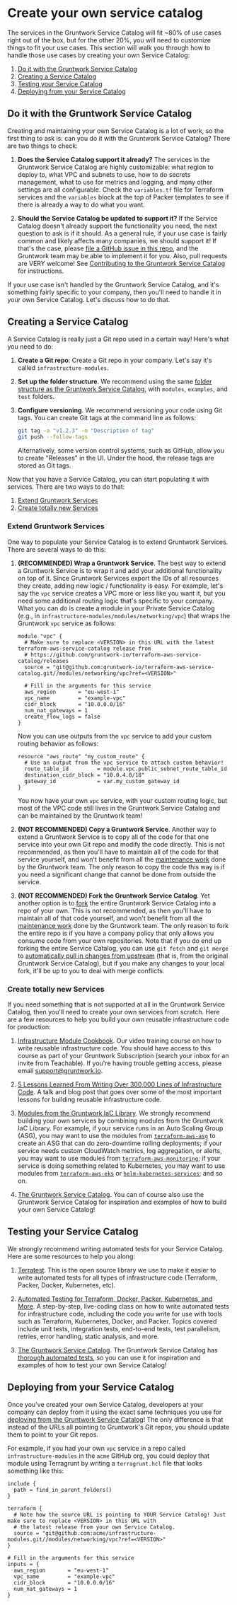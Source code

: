 # Create your own service catalog

The services in the Gruntwork Service Catalog will fit ~80% of use cases right out of the box, but for the other 20%,
you will need to customize things to fit your use cases. This section will walk you through how to handle those use
cases by creating your own Service Catalog:

1. [Do it with the Gruntwork Service Catalog](#do-it-with-the-gruntwork-service-catalog)
1. [Creating a Service Catalog](#creating-a-service-catalog)
1. [Testing your Service Catalog](#testing-your-service-catalog)
1. [Deploying from your Service Catalog](#deploying-from-your-service-catalog)

## Do it with the Gruntwork Service Catalog

Creating and maintaining your own Service Catalog is a lot of work, so the first thing to ask is: can you do it with
the Gruntwork Service Catalog? There are two things to check:

1. **Does the Service Catalog support it already?** The services in the Gruntwork Service Catalog are highly
   customizable: what region to deploy to, what VPC and subnets to use, how to do secrets management, what to use for
   metrics and logging, and many other settings are all configurable. Check the `variables.tf` file for Terraform
   services and the `variables` block at the top of Packer templates to see if there is already a way to do what you
   want.

1. **Should the Service Catalog be updated to support it?** If the Service Catalog doesn't already support the
   functionality you need, the next question to ask is if it should. As a general rule, if your use case is fairly
   common and likely affects many companies, we should support it! If that's the case, please [file a GitHub issue in
   this repo](https://github.com/gruntwork-io/terraform-aws-service-catalog/issues/new), and the Gruntwork team may be able to implement it for you. Also, pull requests are VERY welcome! See
   [Contributing to the Gruntwork Service
   Catalog](/guides/working-with-code/contributing)
   for instructions.

If your use case isn't handled by the Gruntwork Service Catalog, and it's something fairly specific to your company,
then you'll need to handle it in your own Service Catalog. Let's discuss how to do that.

## Creating a Service Catalog

A Service Catalog is really just a Git repo used in a certain way! Here's what you need to do:

1. **Create a Git repo**: Create a Git repo in your company. Let's say it's called `infrastructure-modules`.

1. **Set up the folder structure**. We recommend using the same [folder structure as the Gruntwork Service
   Catalog](#how-to-navigate-the-service-catalog), with `modules`, `examples`, and `test` folders.

1. **Configure versioning**. We recommend versioning your code using Git tags. You can create Git tags at the command
   line as follows:

   ```bash
   git tag -a "v1.2.3" -m "Description of tag"
   git push --follow-tags
   ```

   Alternatively, some version control systems, such as GitHub, allow you to create "Releases" in the UI. Under the
   hood, the release tags are stored as Git tags.

Now that you have a Service Catalog, you can start populating it with services. There are two ways to do that:

1. [Extend Gruntwork Services](#extend-gruntwork-services)
1. [Create totally new Services](#create-totally-new-services)

### Extend Gruntwork Services

One way to populate your Service Catalog is to extend Gruntwork Services. There are several ways to do this:

1. **(RECOMMENDED) Wrap a Gruntwork Service**. The best way to extend a Gruntwork Service is to wrap it and add your
   additional functionality on top of it. Since Gruntwork Services export the IDs of all resources they create, adding
   new logic / functionality is easy. For example, let's say the `vpc` service creates a VPC more or less like
   you want it, but you need some additional routing logic that's specific to your company. What you can do is create
   a module in your Private Service Catalog (e.g., in `infrastructure-modules/modules/networking/vpc`) that wraps
   the Gruntwork `vpc` service as follows:

   ```hcl
   module "vpc" {
     # Make sure to replace <VERSION> in this URL with the latest terraform-aws-service-catalog release from
     # https://github.com/gruntwork-io/terraform-aws-service-catalog/releases
     source = "git@github.com:gruntwork-io/terraform-aws-service-catalog.git//modules/networking/vpc?ref=<VERSION>"

     # Fill in the arguments for this service
     aws_region       = "eu-west-1"
     vpc_name         = "example-vpc"
     cidr_block       = "10.0.0.0/16"
     num_nat_gateways = 1
     create_flow_logs = false
   }
   ```

   Now you can use outputs from the `vpc` service to add your custom routing behavior as follows:

   ```hcl
   resource "aws_route" "my_custom_route" {
     # Use an output from the vpc service to attach custom behavior!
     route_table_id         = module.vpc.public_subnet_route_table_id
     destination_cidr_block = "10.0.4.0/18"
     gateway_id             = var.my_custom_gateway_id
   }
   ```

   You now have your own `vpc` service, with your custom routing logic, but most of the VPC code still lives in
   the Gruntwork Service Catalog and can be maintained by the Gruntwork team!

1. **(NOT RECOMMENDED) Copy a Gruntwork Service**. Another way to extend a Gruntwork Service is to copy all of the code
   for that one service into your own Git repo and modify the code directly. This is not recommended, as then you'll
   have to maintain all of the code for that service yourself, and won't benefit from all the [maintenance
   work](/reference/services/intro/overview#maintenance-and-versioning) done by the Gruntwork team. The only reason to copy the code this way is if you
   need a significant change that cannot be done from outside the service.

1. **(NOT RECOMMENDED) Fork the Gruntwork Service Catalog**. Yet another option is to
   [fork](https://help.github.com/en/github/getting-started-with-github/fork-a-repo) the entire Gruntwork Service
   Catalog into a repo of your own. This is not recommended, as then you'll have to maintain all of that code yourself,
   and won't benefit from all the [maintenance work](/reference/services/intro/overview/#maintenance-and-versioning) done by the Gruntwork team. The only
   reason to fork the entire repo is if you have a company policy that only allows you consume code from your own
   repositories. Note that if you do end up forking the entire Service Catalog, you can use `git fetch` and `git merge`
   to [automatically pull in changes from
   upstream](https://help.github.com/en/github/collaborating-with-issues-and-pull-requests/syncing-a-forkhttps://help.github.com/en/github/collaborating-with-issues-and-pull-requests/syncing-a-fork)
   (that is, from the original Gruntwork Service Catalog), but if you make any changes to your local fork, it'll be up
   to you to deal with merge conflicts.

### Create totally new Services

If you need something that is not supported at all in the Gruntwork Service Catalog, then you'll need to create your
own services from scratch. Here are a few resources to help you build your own reusable infrastructure code for
production:

1. [Infrastructure Module Cookbook](https://training.gruntwork.io/p/infrastructure-module-cookbook). Our video training
   course on how to write reusable infrastructure code. You should have access to this course as part of your
   Gruntwork Subscription (search your inbox for an invite from Teachable). If you're having trouble getting access,
   please email [support@gruntwork.io](mailto:support@gruntwork.io).

1. [5 Lessons Learned From Writing Over 300,000 Lines of Infrastructure Code](https://blog.gruntwork.io/5-lessons-learned-from-writing-over-300-000-lines-of-infrastructure-code-36ba7fadeac1).
   A talk and blog post that goes over some of the most important lessons for building reusable infrastructure code.

1. [Modules from the Gruntwork IaC Library](https://gruntwork.io/infrastructure-as-code-library/). We strongly
   recommend building your own services by combining modules from the Gruntwork IaC Library. For example, if your
   service runs in an Auto Scaling Group (ASG), you may want to use the modules from
   [`terraform-aws-asg`](https://github.com/gruntwork-io/terraform-aws-asg) to create an ASG that can do zero-downtime rolling
   deployments; if your service needs custom CloudWatch metrics, log aggregation, or alerts, you may want to use
   modules from [`terraform-aws-monitoring`](https://github.com/gruntwork-io/terraform-aws-monitoring); if your service is
   doing something related to Kubernetes, you may want to use modules from
   [`terraform-aws-eks`](https://github.com/gruntwork-io/terraform-aws-eks) or
   [`helm-kubernetes-services`](https://github.com/gruntwork-io/helm-kubernetes-servicesv); and so on.

1. [The Gruntwork Service Catalog](https://github.com/gruntwork-io/terraform-aws-service-catalog/). You can of course also use
   the Gruntwork Service Catalog for inspiration and examples of how to build your own Service Catalog!

## Testing your Service Catalog

We strongly recommend writing automated tests for your Service Catalog. Here are some resources to help you along:

1. [Terratest](https://terratest.gruntwork.io/). This is the open source library we use to make it easier to write
   automated tests for all types of infrastructure code (Terraform, Packer, Docker, Kubernetes, etc).

1. [Automated Testing for Terraform, Docker, Packer, Kubernetes, and More](https://www.infoq.com/presentations/automated-testing-terraform-docker-packer/).
   A step-by-step, live-coding class on how to write automated tests for infrastructure code, including the code you
   write for use with tools such as Terraform, Kubernetes, Docker, and Packer. Topics covered include unit tests,
   integration tests, end-to-end tests, test parallelism, retries, error handling, static analysis, and more.

1. [The Gruntwork Service Catalog](https://github.com/gruntwork-io/terraform-aws-service-catalog/). The Gruntwork Service Catalog
   has [thorough automated tests](https://github.com/gruntwork-io/terraform-aws-service-catalog/tree/master/test), so you can use it for inspiration and examples of how to test your own
   Service Catalog!

## Deploying from your Service Catalog

Once you've created your own Service Catalog, developers at your company can deploy from it using the exact same
techniques you use for [deploying from the Gruntwork Service Catalog](#deploy-new-infrastructure)! The only difference
is that instead of the URLs all pointing to Gruntwork's Git repos, you should update them to point to your Git repos.

For example, if you had your own `vpc` service in a repo called `infrastructure-modules` in the `acme` GitHub org,
you could deploy that module using Terragrunt by writing a `terragrunt.hcl` file that looks something like this:

```hcl
include {
  path = find_in_parent_folders()
}

terraform {
  # Note how the source URL is pointing to YOUR Service Catalog! Just make sure to replace <VERSION> in this URL with
  # the latest release from your own Service Catalog.
  source = "git@github.com:acme/infrastructure-modules.git//modules/networking/vpc?ref=<VERSION>"
}

# Fill in the arguments for this service
inputs = {
  aws_region       = "eu-west-1"
  vpc_name         = "example-vpc"
  cidr_block       = "10.0.0.0/16"
  num_nat_gateways = 1
}
```


<!-- ##DOCS-SOURCER-START
{
  "sourcePlugin": "local-copier",
  "hash": "1f4ef9cbba76e05f0cc247508e82dc54"
}
##DOCS-SOURCER-END -->
